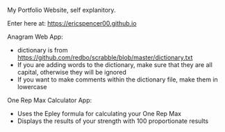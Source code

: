 My Portfolio Website, self explanitory.

Enter here at: https://ericspencer00.github.io

Anagram Web App:
- dictionary is from https://github.com/redbo/scrabble/blob/master/dictionary.txt
- If you are adding words to the dictionary, make sure that they are all capital, otherwise they will be ignored
- If you want to make comments within the dictionary file, make them in lowercase

One Rep Max Calculator App:
- Uses the Epley formula for calculating your One Rep Max
- Displays the results of your strength with 100 proportionate results